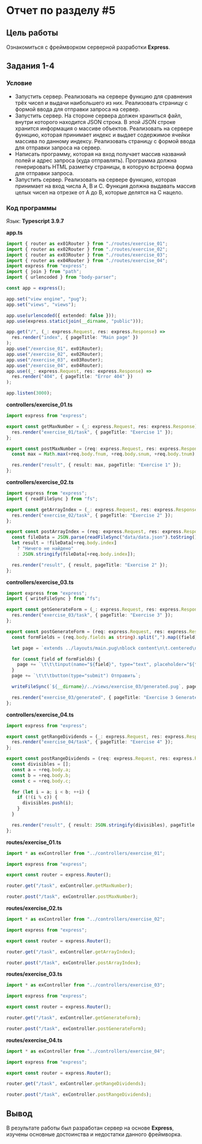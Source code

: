 # Отчет по разделу #5

## Цель работы

Ознакомиться с фреймворком серверной разработки **Express**.

## Задания 1-4

### Условие

- Запустить сервер. Реализовать на сервере функцию для сравнения трёх чисел и выдачи наибольшего из них. Реализовать страницу с формой ввода для отправки запроса на сервер.
- Запустить сервер. На стороне сервера должен храниться файл, внутри которого находится JSON строка. В этой JSON строке хранится информация о массиве объектов. Реализовать на сервере функцию, которая принимает индекс и выдает содержимое ячейки массива по данному индексу. Реализовать страницу с формой ввода для отправки запроса на сервер.
- Написать программу, которая на вход получает массив названий полей и адрес запроса (куда отправлять). Программа должна генерировать HTML разметку страницы, в которую встроена форма для отправки запроса.
- Запустить сервер. Реализовать на сервере функцию, которая принимает на вход числа A, B и C. Функция должна выдавать массив целых чисел на отрезке от A до B, которые делятся на C нацело.

### Код программы

Язык: **Typescript 3.9.7**

**app.ts**

```typescript
import { router as ex01Router } from "./routes/exercise_01";
import { router as ex02Router } from "./routes/exercise_02";
import { router as ex03Router } from "./routes/exercise_03";
import { router as ex04Router } from "./routes/exercise_04";
import express from "express";
import { join } from "path";
import { urlencoded } from "body-parser";

const app = express();

app.set("view engine", "pug");
app.set("views", "views");

app.use(urlencoded({ extended: false }));
app.use(express.static(join(__dirname, "public")));

app.get("/", (_: express.Request, res: express.Response) =>
  res.render("index", { pageTitle: "Main page" })
);
app.use("/exercise_01", ex01Router);
app.use("/exercise_02", ex02Router);
app.use("/exercise_03", ex03Router);
app.use("/exercise_04", ex04Router);
app.use((_: express.Request, res: express.Response) =>
  res.render("404", { pageTitle: "Error 404" })
);

app.listen(3000);
```

**controllers/exercise_01.ts**

```typescript
import express from "express";

export const getMaxNumber = (_: express.Request, res: express.Response) => {
  res.render("exercise_01/task", { pageTitle: "Exercise 1" });
};

export const postMaxNumber = (req: express.Request, res: express.Response) => {
  const max = Math.max(+req.body.fnum, +req.body.snum, +req.body.tnum);

  res.render("result", { result: max, pageTitle: "Exercise 1" });
};
```

**controllers/exercise_02.ts**

```typescript
import express from "express";
import { readFileSync } from "fs";

export const getArrayIndex = (_: express.Request, res: express.Response) => {
  res.render("exercise_02/task", { pageTitle: "Exercise 2" });
};

export const postArrayIndex = (req: express.Request, res: express.Response) => {
  const fileData = JSON.parse(readFileSync("data/data.json").toString());
  let result = !fileData[+req.body.index]
    ? "Ничего не найдено"
    : JSON.stringify(fileData[+req.body.index]);

  res.render("result", { result, pageTitle: "Exercise 2" });
};
```

**controllers/exercise_03.ts**

```typescript
import express from "express";
import { writeFileSync } from "fs";

export const getGenerateForm = (_: express.Request, res: express.Response) => {
  res.render("exercise_03/task", { pageTitle: "Exercise 3" });
};

export const postGenerateForm = (req: express.Request, res: express.Response) => {
  const formFields = (req.body.fields as string).split(",").map((field) => field.trim());

  let page = `extends ../layouts/main.pug\nblock content\n\t.centered\n\t\tform(action="${req.body.route}", method="post")\n`;

  for (const field of formFields) {
    page += `\t\t\tinput(name="${field}", type="text", placeholder="${field}")\n`;
  }
  page += `\t\t\tbutton(type="submit") Отправить`;

  writeFileSync(`${__dirname}/../views/exercise_03/generated.pug`, page);

  res.render("exercise_03/generated", { pageTitle: "Exercise 3 Generated" });
};
```

**controllers/exercise_04.ts**

```typescript
import express from "express";

export const getRangeDividends = (_: express.Request, res: express.Response) => {
  res.render("exercise_04/task", { pageTitle: "Exercise 4" });
};

export const postRangeDividends = (req: express.Request, res: express.Response) => {
  const divisibles = [];
  const a = +req.body.a;
  const b = +req.body.b;
  const c = +req.body.c;

  for (let i = a; i < b; ++i) {
    if (!(i % c)) {
      divisibles.push(i);
    }
  }

  res.render("result", { result: JSON.stringify(divisibles), pageTitle: "Exercise 4" });
};
```

**routes/exercise_01.ts**

```typescript
import * as exController from "../controllers/exercise_01";

import express from "express";

export const router = express.Router();

router.get("/task", exController.getMaxNumber);

router.post("/task", exController.postMaxNumber);
```

**routes/exercise_02.ts**

```typescript
import * as exController from "../controllers/exercise_02";

import express from "express";

export const router = express.Router();

router.get("/task", exController.getArrayIndex);

router.post("/task", exController.postArrayIndex);
```

**routes/exercise_03.ts**

```typescript
import * as exController from "../controllers/exercise_03";

import express from "express";

export const router = express.Router();

router.get("/task", exController.getGenerateForm);

router.post("/task", exController.postGenerateForm);
```

**routes/exercise_04.ts**

```typescript
import * as exController from "../controllers/exercise_04";

import express from "express";

export const router = express.Router();

router.get("/task", exController.getRangeDividends);

router.post("/task", exController.postRangeDividends);
```

## Вывод

В результате работы был разработан сервер на основе **Express**, изучены основные достоинства и
недостатки данного фреймворка.
